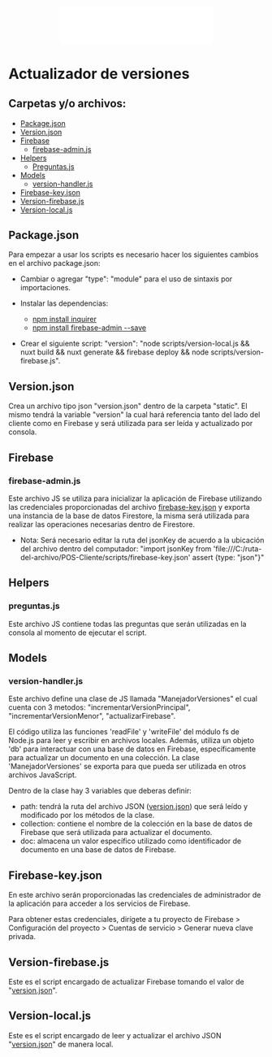 <div align="center">

<img alt="Imagen logo LugoTech" src="logo-lugotech.png" width="300" />

</div>

# Actualizador de versiones

## Carpetas y/o archivos:

- [Package.json](#packagejson)
- [Version.json](#versionjson)
- [Firebase](#firebase)
  - [firebase-admin.js](#firebase-adminjs)
- [Helpers](#models)
  - [Preguntas.js](#preguntasjs)
- [Models](#models)
  - [version-handler.js](#version-handlerjs)
- [Firebase-key.json](#firebase-keyjson)
- [Version-firebase.js](#version-firebasejs)
- [Version-local.js](#version-localjs)

## Package.json

Para empezar a usar los scripts es necesario hacer los siguientes cambios en el archivo package.json:

- Cambiar o agregar "type": "module" para el uso de sintaxis por importaciones.
- Instalar las dependencias:

  - [npm install inquirer](https://www.npmjs.com/package/inquirer)
  - [npm install firebase-admin --save](https://firebase.google.com/docs/admin/setup?hl=es-419#add-sdk)

- Crear el siguiente script: "version": "node scripts/version-local.js && nuxt build && nuxt generate && firebase deploy && node scripts/version-firebase.js".

## Version.json

Crea un archivo tipo json "version.json" dentro de la carpeta "static". El mismo tendrá la variable "version" la cual hará referencia tanto del lado del cliente como en Firebase y será utilizada para ser leída y actualizado por consola.

## Firebase

### firebase-admin.js

Este archivo JS se utiliza para inicializar la aplicación de Firebase utilizando las credenciales proporcionadas del archivo [firebase-key.json](#firebase-keyjson) y exporta una instancia de la base de datos Firestore, la misma será utilizada para realizar las operaciones necesarias dentro de Firestore.

- Nota: Será necesario editar la ruta del jsonKey de acuerdo a la ubicación del archivo dentro del computador: "import jsonKey from 'file:///C:/ruta-del-archivo/POS-Cliente/scripts/firebase-key.json' assert {type: "json"}"

## Helpers

### preguntas.js

Este archivo JS contiene todas las preguntas que serán utilizadas en la consola al momento de ejecutar el script.

## Models

### version-handler.js

Este archivo define una clase de JS llamada "ManejadorVersiones" el cual cuenta con 3 metodos: "incrementarVersionPrincipal", "incrementarVersionMenor", "actualizarFirebase".

El código utiliza las funciones 'readFile' y 'writeFile' del módulo fs de Node.js para leer y escribir en archivos locales. Además, utiliza un objeto 'db' para interactuar con una base de datos en Firebase, específicamente para actualizar un documento en una colección. La clase 'ManejadorVersiones' se exporta para que pueda ser utilizada en otros archivos JavaScript.

Dentro de la clase hay 3 variables que deberas definir:

- path: tendrá la ruta del archivo JSON ([version.json](#versionjson)) que será leído y modificado por los métodos de la clase.
- collection: contiene el nombre de la colección en la base de datos de Firebase que será utilizada para actualizar el documento.
- doc: almacena un valor específico utilizado como identificador de documento en una base de datos de Firebase.

## Firebase-key.json

En este archivo serán proporcionadas las credenciales de administrador de la aplicación para acceder a los servicios de Firebase.

Para obtener estas credenciales, dirígete a tu proyecto de Firebase > Configuración del proyecto > Cuentas de servicio > Generar nueva clave privada.

## Version-firebase.js

Este es el script encargado de actualizar Firebase tomando el valor de "[version.json](#versionjson)".

## Version-local.js

Este es el script encargado de leer y actualizar el archivo JSON "[version.json](#versionjson)" de manera local.
